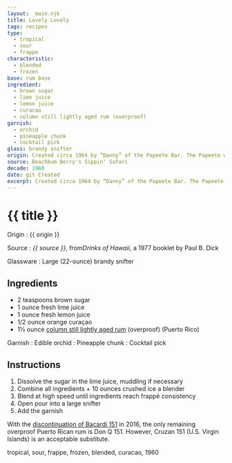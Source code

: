 ```yaml
---
layout: _main.njk
title: Lovely Lovely
tags: recipes
type:
  - tropical
  - sour
  - frappe
characteristic:
  - blended
  - frozen
base: rum base
ingredient:
  - brown sugar
  - lime juice
  - lemon juice
  - curacao
  - column still lightly aged rum (overproof)
garnish:
  - orchid
  - pineapple chunk
  - cocktail pick
glass: brandy snifter
origin: Created circa 1964 by “Danny” of the Papeete Bar. The Papeete was located in the Waikikian Hotel’s Tahitian Lanai restaurant, located on Waikiki Beach.
source: Beachbum Berry's Sippin' Safari
decade: 1960
date: git Created
excerpt: Created circa 1964 by “Danny” of the Papeete Bar. The Papeete was located in the Waikikian Hotel’s Tahitian Lanai restaurant, located on Waikiki Beach.
---
```

<!-- markdownlint-disable MD025 -->
# {{ title }}
<!-- markdownlint-enable MD025 -->

Origin
  : {{ origin }}

Source
  : <cite><span data-pagefind-filter="Source">{{ source }}</span></cite>, from<cite>Drinks of Hawaii</cite>, a 1977 booklet by Paul B. Dick

Glassware
  : Large (22-ounce) brandy snifter

## Ingredients

* 2 teaspoons brown sugar
* 1 ounce fresh lime juice
* 1 ounce fresh lemon juice
* 1/2 ounce orange curaçao
* 1&frac12; ounce [column still lightly aged rum](/rums/07-rum-column-still-lightly-aged/) (overproof) (Puerto Rico)

Garnish
  : Edible orchid
  : Pineapple chunk
  : Cocktail pick

## Instructions

1. Dissolve the sugar in the lime juice, muddling if necessary
2. Combine all ingredients + 10 ounces crushed ice a blender
3. Blend at high speed until ingredients reach <span lang="fr">frappé</span> consistency
4. Open pour into a large snifter
5. Add the garnish

<tiki-callout type="info">

  With the <a href="https://www.bacardi.com/us/en/the-legend-of-bacardi-151-rum/" target="_blank" rel="external noopener">discontinuation of Bacardi 151</a> in 2016, the only remaining overproof Puerto Rican rum is Don Q 151. However, Cruzan 151 (U.S. Virgin Islands) is an acceptable substitute.

</tiki-callout>

<div
  class="sr-only"
  data-cat[0]="Drink"
  data-type[0]="Tropical"
  data-type[1]="Sour"
  data-type[2]="Frappé"
  data-char[0]="Blended"
  data-char[1]="Frozen"
  data-base[0]="Rum/Cane spirits"
  data-source[0]="Drinks of Hawaii"
  data-ingredient[0]="Sugar, brown"
  data-ingredient[1]="Lime juice"
  data-ingredient[2]="Lemon juice"
  data-ingredient[3]="Curaçao"
  data-ingredient[4]="Curaçao, orange"
  data-ingredient[5]="Column still lightly aged rum"
  data-ingredient[6]="Column still lightly aged rum (overproof) (Puerto Rico)"
  data-origin[0]="Danny (surname unknown)"
  data-origin[1]="Papeete Bar, Tahitian Lanai Restaurant, Waikikian Hotel, Waikiki Beach"
  data-glass[0]="Brandy snifter"
  data-glass[1]="Brandy snifter, large (22-ounce)"
  data-garnish[0]="Edible orchid"
  data-garnish[1]="Pineapple chunk(s)"
  data-garnish[2]="Cocktail pick"
  data-decade[0]="1960"
  data-pagefind-filter="
    Category[data-cat[0]],
    Type[data-type[0]],
    Type[data-type[1]],
    Type[data-type[2]],
    Characteristic[data-char[0]],
    Characteristic[data-char[1]],
    Base[data-base[0]],
    Source[data-source[0]],
    Ingredient[data-ingredient[0]],
    Ingredient[data-ingredient[1]],
    Ingredient[data-ingredient[2]],
    Ingredient[data-ingredient[3]],
    Ingredient[data-ingredient[4]],
    Ingredient[data-ingredient[5]],
    Ingredient[data-ingredient[6]],
    Pantry[data-ingredient[0]],
    Pantry[data-garnish[0]],
    Pantry[data-garnish[1]],
    Juice[data-ingredient[1]],
    Juice[data-ingredient[2]],
    Liquor[data-ingredient[5]],
    Liquor[data-ingredient[6]],
    Origin[data-origin[0]],
    Origin[data-origin[1]],
    Glassware[data-glass[0]],
    Glassware[data-glass[1]],
    Garnish[data-garnish[0]],
    Garnish[data-garnish[1]],
    Garnish[data-garnish[2]],
    Decade[data-decade[0]]
  "
>
</div>

<div class="keywords" aria-hidden>tropical, sour, frappe, frozen, blended, curacao, 1960</div>
